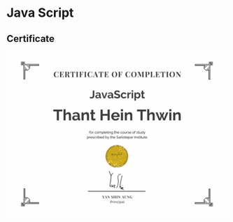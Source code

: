 <h1>Java Script</h1>

<h2>Certificate</h2>

![alt text](https://github.com/thantheinthwin/Java-Script/blob/main/JavaScript%20Certificate.png)